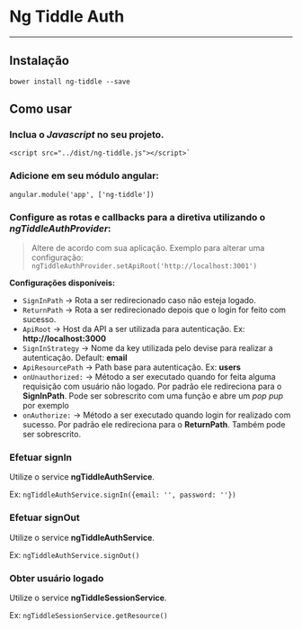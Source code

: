 # Ng Tiddle Auth

---
## Instalação

`bower install ng-tiddle --save`

## Como usar

### Inclua o *Javascript* no seu projeto.

    <script src="../dist/ng-tiddle.js"></script>`


### Adicione em seu módulo angular:

    angular.module('app', ['ng-tiddle'])

### Configure as rotas e callbacks para a diretiva utilizando o *ngTiddleAuthProvider*:
> Altere de acordo com sua aplicação.
 Exemplo para alterar uma configuração: `ngTiddleAuthProvider.setApiRoot('http://localhost:3001')`

**Configurações disponíveis:**

* `SignInPath` -> Rota a ser redirecionado caso não esteja logado.
* `ReturnPath` -> Rota a ser redirecionado depois que o login for feito com sucesso.
* `ApiRoot` -> Host da API a ser utilizada para autenticação. Ex: **http://localhost:3000**
* `SignInStrategy` -> Nome da key utilizada pelo devise para realizar a autenticação. Default: **email**
* `ApiResourcePath` -> Path base para autenticação. Ex: **users**
* `onUnauthorized:` -> Método a ser executado quando for feita alguma requisição com usuário não logado. Por padrão ele redireciona para o **SignInPath**. Pode ser sobrescrito com uma função e abre um *pop pup* por exemplo
* `onAuthorize:` -> Método a ser executado quando login for realizado com sucesso. Por padrão ele redireciona para o **ReturnPath**. Também pode ser sobrescrito.


### Efetuar **signIn**

Utilize o service **ngTiddleAuthService**.

Ex: `ngTiddleAuthService.signIn({email: '', password: ''})`

### Efetuar **signOut**

Utilize o service **ngTiddleAuthService**.

Ex: `ngTiddleAuthService.signOut()`

### Obter usuário logado

Utilize o service **ngTiddleSessionService**.

Ex: `ngTiddleSessionService.getResource()`
